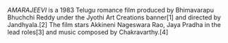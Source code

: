 _AMARAJEEVI_ is a 1983 Telugu romance film produced by Bhimavarapu Bhuchchi Reddy under the Jyothi Art Creations banner[1] and directed by Jandhyala.[2] The film stars Akkineni Nageswara Rao, Jaya Pradha in the lead roles[3] and music composed by Chakravarthy.[4]
